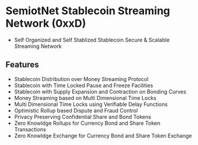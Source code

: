 # SemiotNet Stablecoin Streaming Network (0xxD)
- Self Organized and Self Stablized Stablecoin Secure & Scalable Streaming Network 

## Features
- Stablecoin Distribution over Money Streaming Protocol
- Stablecoin with Time Locked Pause and Freeze Facilities
- Stablecoin with Supply Expansion and Contraction on Bonding Curves
- Money Streaming based on Multi Dimensional Time Locks
- Multi Dimensional Time Locks using Verifiable Delay Functions
- Optimistic Rollup based Dispute and Fraud Control
- Privacy Preserving Confidential Share and Bond Tokens
- Zero Knowldge Rollups for Currency Bond and Share Token Transactions
- Zero Knowldge Exchange for Currency Bond and Share Token Exchange

